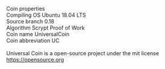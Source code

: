 Coin properties
<br/>
Compiling OS Ubuntu 18.04 LTS<br/>
Source branch 0.18<br/>
Algorithm Scrypt Proof of Work<br/>
Coin name UniversalCoin<br/>
Coin abbreviation UC<br/>
<br/>
Universal Coin is a open-source project under the mit license https://opensource.org 
<br/>
